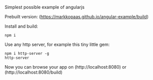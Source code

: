 Simplest possible example of angularjs

Prebuilt version: (https://markkopaas.github.io/angular-example/build)

Install and build:

	npm i

Use any http server, for example this tiny little gem:

	npm i http-server -g
	http-server

Now you can browse your app on (http://localhost:8080) or (http://localhost:8080/build)
